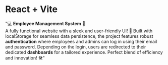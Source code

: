 # React + Vite
"💻 **Employee Management System** 🌟  
A fully functional website with a sleek and user-friendly UI! 🚀 Built with localStorage for seamless data persistence, the project features robust **authentication** where employees and admins can log in using their email and password. Depending on the login, users are redirected to their dedicated **dashboards** for a tailored experience. Perfect blend of efficiency and innovation! 🛠️"
